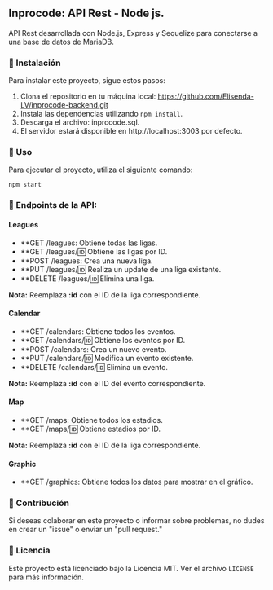 ##  Inprocode: API Rest - Node js.

API Rest desarrollada con Node.js, Express y Sequelize para conectarse a una base de datos de MariaDB.

### 📌 Instalación

Para instalar este proyecto, sigue estos pasos:

1. Clona el repositorio en tu máquina local: https://github.com/Elisenda-LV/inprocode-backend.git
2. Instala las dependencias utilizando `npm install`.
3. Descarga el archivo: inprocode.sql.
4. El servidor estará disponible en http://localhost:3003 por defecto.

### 📌 Uso

Para ejecutar el proyecto, utiliza el siguiente comando:

```
npm start

```

### 📌 Endpoints de la API:

#### Leagues

- **GET /leagues: Obtiene todas las ligas.
- **GET /leagues/:id: Obtiene las ligas por ID.
- **POST /leagues: Crea una nueva liga.
- **PUT /leagues/:id: Realiza un update de una liga existente.
- **DELETE /leagues/:id: Elimina una liga.

**Nota:** Reemplaza **:id** con el ID de la liga correspondiente.


#### Calendar

- **GET /calendars: Obtiene todos los eventos.
- **GET /calendars/:id: Obtiene los eventos por ID.
- **POST /calendars: Crea un nuevo evento.
- **PUT /calendars/:id: Modifica un evento existente.
- **DELETE /calendars/:id: Elimina un evento.

**Nota:** Reemplaza **:id** con el ID del evento correspondiente.


#### Map

- **GET /maps: Obtiene todos los estadios.
- **GET /maps/:id: Obtiene estadios por ID.

**Nota:** Reemplaza **:id** con el ID de la liga correspondiente.


#### Graphic

- **GET /graphics: Obtiene todos los datos para mostrar en el gráfico.


### 📌 Contribución

Si deseas colaborar en este proyecto o informar sobre problemas, no dudes en crear un "issue" o enviar un "pull request."

### 📌 Licencia

Este proyecto está licenciado bajo la Licencia MIT. Ver el archivo `LICENSE` para más información.